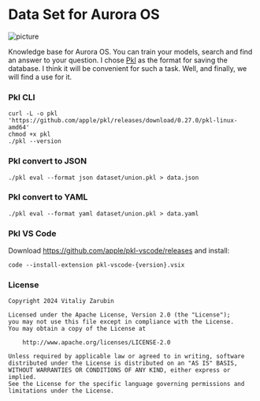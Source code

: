# Data Set for Aurora OS

![picture](https://github.com/keygenqt/aurora-dataset/blob/main/data/preview1.png?raw=true)

Knowledge base for Aurora OS. You can train your models, search and find an answer to your question.
I chose [Pkl](https://pkl-lang.org/index.html) as the format for saving the database.
I think it will be convenient for such a task. Well, and finally, we will find a use for it.

### Pkl CLI

```
curl -L -o pkl 'https://github.com/apple/pkl/releases/download/0.27.0/pkl-linux-amd64'
chmod +x pkl
./pkl --version
```

### Pkl convert to JSON

```
./pkl eval --format json dataset/union.pkl > data.json
```

### Pkl convert to YAML

```
./pkl eval --format yaml dataset/union.pkl > data.yaml
```

### Pkl VS Code

Download https://github.com/apple/pkl-vscode/releases and install:

```
code --install-extension pkl-vscode-{version}.vsix
```

### License

```
Copyright 2024 Vitaliy Zarubin

Licensed under the Apache License, Version 2.0 (the "License");
you may not use this file except in compliance with the License.
You may obtain a copy of the License at

    http://www.apache.org/licenses/LICENSE-2.0

Unless required by applicable law or agreed to in writing, software
distributed under the License is distributed on an "AS IS" BASIS,
WITHOUT WARRANTIES OR CONDITIONS OF ANY KIND, either express or implied.
See the License for the specific language governing permissions and
limitations under the License.
```
